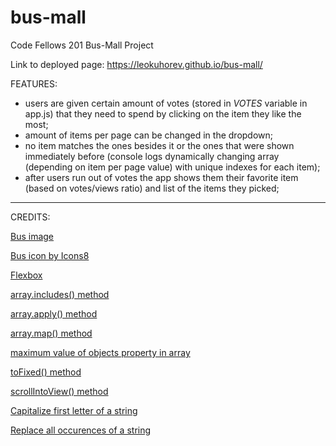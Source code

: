 # bus-mall
Code Fellows 201 Bus-Mall Project

Link to deployed page: https://leokuhorev.github.io/bus-mall/

FEATURES:

- users are given certain amount of votes (stored in *VOTES* variable in app.js) that they need to spend by clicking on the item they like the most;
- amount of items per page can be changed in the dropdown;
- no item matches the ones besides it or the ones that were shown immediately before (console logs dynamically changing array (depending on item per page value) with unique indexes for each item);
- after users run out of votes the app shows them their favorite item (based on votes/views ratio) and list of the items they picked;


---------------------------------
CREDITS:

[Bus image](https://publicdomainvectors.org/)

[Bus icon by Icons8](https://icons8.com/icon/119440/bus)

[Flexbox](https://www.w3schools.com/css/css3_flexbox.asp)

[array.includes() method](https://www.w3schools.com/jsref/jsref_includes_array.asp)

[array.apply() method](https://stackoverflow.com/questions/21255138/how-does-the-math-max-apply-work)

[array.map() method](https://www.w3schools.com/jsref/jsref_map.asp)

[maximum value of objects property in array](https://stackoverflow.com/questions/4020796/finding-the-max-value-of-an-attribute-in-an-array-of-objects)

[toFixed() method](https://www.w3schools.com/jsref/jsref_tofixed.asp)

[scrollIntoView() method](https://www.w3schools.com/jsref/met_element_scrollintoview.asp)

[Capitalize first letter of a string](https://joshtronic.com/2016/02/14/how-to-capitalize-the-first-letter-in-a-string-in-javascript/)

[Replace all occurences of a string ](https://stackoverflow.com/questions/1144783/how-to-replace-all-occurrences-of-a-string)